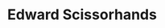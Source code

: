 ---
title: "Edward Scissorhands"

year: 1990

director: "Tim Burton"

summary: "A freak tries to find a place in a tight-knit community"

comment: "The pastell suburbia with the looming mansion above is almost Wes Anderson-esque. The ugly duckling trope is perhaps a bit overdone by Burton, but this was early, and long before his break with making good movies."

video: "https://media.giphy.com/media/v1.Y2lkPTc5MGI3NjExc3YycGx3a2MxZGhhY3EwbngxMXE4bGYwYm1peGtmNjl6eHF6N2w4bCZlcD12MV9pbnRlcm5hbF9naWZfYnlfaWQmY3Q9Zw/9tT0s3SBnDm4o/giphy.mp4"

image: "https://media.giphy.com/media/9tT0s3SBnDm4o/giphy.gif"

imdb: "https://www.imdb.com/title/tt0099487/"

quotes:
---